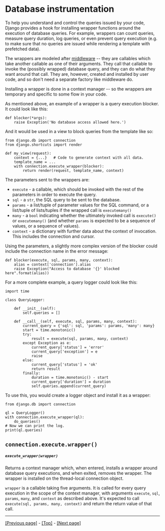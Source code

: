 # Database instrumentation

To help you understand and control the queries issued by your code, Django provides a hook for installing wrapper functions around the execution of database queries. For example, wrappers can count queries, measure query duration, log queries, or even prevent query execution (e.g. to make sure that no queries are issued while rendering a template with prefetched data).

The wrappers are modeled after [middleware]() -- <!-- future folder --> they are callables which take another callable as one of their arguments. They call that callable to invoke the (possibly wrapped) database query, and they can do what they want around that call. They are, however, created and installed by user code, and so don't need a separate factory like middleware do.

Installing a wrapper is done in a context manager --  so the wrappers are temporary and specific to some flow in your code.

As mentioned above, an example of a wrapper is a query execution blocker. It could look like this:
```
def blocker(*args):
    raise Exception('No database access allowed here.')
```
And it would be used in a view to block queries from the template like so:
```
from django.db import connection
from django.shortcuts import render

def my_view(request):
    context = {...}   # Code to generate context with all data.
    template_name = ...
    with connection.execute_wrapper(blocker):
        return render(request, template_name, context)
```
The parameters sent to the wrappers are:

* `execute` - a callable, which should be invoked with the rest of the parameters in order to execute the query.
* `sql` - a `str`, the SQL query to be sent to the database.
* `params` - a list/tuple of parameter values for the SQL command, or a list/tuple of lists/tuples if the wrapped call is `executemany()`
* `many` - a `bool` indicating whether the ultimately invoked call is `execute()` or `executemany()` (and whether `params` is expected to be a sequence of values, or a sequence of values).
* `context` - a dictionary with further data about the context of invocation. This includes the connection and cursor.

Using the parameters, a slightly more complex version of the blocker could include the connection name in the error message:
```
def blocker(execute, sql, params, many, context):
    alias = context['connection'].alias
    raise Exception("Access to database '{}' blocked here".format(alias))
```
For a more complete example, a query logger could look like this:
```
import time

class QueryLogger:

    def __init__(self):
        self.queries = []

    def __call__(self, execute, sql, params, many, context):
        current_query = {'sql': sql, 'params': params, 'many': many}
        start = time.monotonic()
        try:
            result = execute(sql, params, many, context)
        except Exception as e:
            current_query['status'] = 'error'
            current_query['exception'] = e
            raise
        else:
            current_query['status'] = 'ok'
            return result
        finally: 
            duration = time.monotonic() - start
            current_query['duration'] = duration
            self.queries.append(current_query)
```
To use this, you would create a logger object and install it as a wrapper:
```
from django.db import connection

ql = QueryLogger()
with connection.execute_wrapper(ql):
    do_queries()
# Now we can print the log.
print(ql.queries)
```

## `connection.execute.wrapper()`

##### `execute_wrapper(wrapper)`

Returns a context manager which, when entered, installs a wrapper around database query executions, and when exited, removes the wrapper. The wrapper is installed on the thread-local connection object.

`wrapper` is a callable taking five arguments. It is called for every query execution in the scope of the context manager, with arguments `execute`, `sql`, `params`, `many`, and `context` as described above. It's expected to call `execute(sql, params, many, context)` and return the return value of that call.

<hr>

[[Previous page]](https://github.com/AndrewSRea/My_Learning_Port_II/tree/main/Django/Django_Docs/Models_and_Databases/DB_Access_Optimization#database-access-optimization) - [[Top]](https://github.com/AndrewSRea/My_Learning_Port_II/tree/main/Django/Django_Docs/Models_and_Databases/Database_Instrumentation#database-instrumentation) - [[Next page]](https://github.com/AndrewSRea/My_Learning_Port_II/tree/main/Django/Django_Docs/Models_and_Databases/ManyToMany#examples-of-model-relationship-api-usage)
